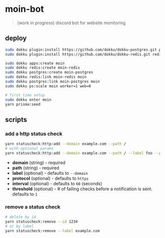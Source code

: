 # moin-bot

> (work in progress) discord bot for website monitoring

## deploy

```sh
sudo dokku plugin:install https://github.com/dokku/dokku-postgres.git postgres
sudo dokku plugin:install https://github.com/dokku/dokku-redis.git redis

sudo dokku apps:create moin
sudo dokku redis:create moin-redis
sudo dokku postgres:create moin-postgres
sudo dokku redis:link moin-redis moin
sudo dokku postgres:link moin-postgres moin
sudo dokku ps:scale moin worker=1 web=0

# first time setup
sudo dokku enter moin
yarn prisma:seed
```

## scripts

### add a http status check

```sh
yarn statuscheck:http:add --domain example.com --path /
# with optional params
yarn statuscheck:http:add --domain example.com --path / --label foo --protocol http --interval 50
```

* **domain** (string) - required
* **path** (string) - required
* **label** (optional) - defaults to `--domain`
* **protocol** (optional) - defaults to `https`
* **interval** (optional) - defaults to `60` (seconds)
* **threshold** (optional) - # of failing checks before a notification is sent. defaults to `1`

### remove a status check

```sh
# delete by id
yarn statuscheck:remove --id 1234
# or by label
yarn statuscheck:remove --label example.com
```
